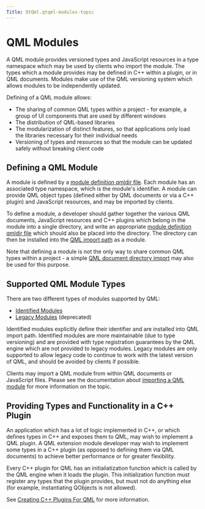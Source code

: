 ```yaml
---
Title: QtQml.qtqml-modules-topic
---
```

        
QML Modules
===========

<span class="subtitle"></span>
<span id="details"></span>
A QML module provides versioned types and JavaScript resources in a type namespace which may be used by clients who import the module. The types which a module provides may be defined in C++ within a plugin, or in QML documents. Modules make use of the QML versioning system which allows modules to be independently updated.

Defining of a QML module allows:

-   The sharing of common QML types within a project - for example, a group of UI components that are used by different windows
-   The distribution of QML-based libraries
-   The modularization of distinct features, so that applications only load the libraries necessary for their individual needs
-   Versioning of types and resources so that the module can be updated safely without breaking client code

<span id="defining-a-qml-module"></span>
Defining a QML Module
---------------------

A module is defined by a [module definition qmldir file](../QtQml.qtqml-modules-qmldir.md). Each module has an associated type namespace, which is the module's identifier. A module can provide QML object types (defined either by QML documents or via a C++ plugin) and JavaScript resources, and may be imported by clients.

To define a module, a developer should gather together the various QML documents, JavaScript resources and C++ plugins which belong in the module into a single directory, and write an appropriate [module definition qmldir file](../QtQml.qtqml-modules-qmldir.md) which should also be placed into the directory. The directory can then be installed into the [QML import path](../QtQml.qtqml-syntax-imports.md#qml-import-path) as a module.

Note that defining a module is not the only way to share common QML types within a project - a simple [QML document directory import](../QtQml.qtqml-syntax-directoryimports.md) may also be used for this purpose.

<span id="supported-qml-module-types"></span>
Supported QML Module Types
--------------------------

There are two different types of modules supported by QML:

-   [Identified Modules](../QtQml.qtqml-modules-identifiedmodules.md)
-   [Legacy Modules](../QtQml.qtqml-modules-legacymodules.md) (deprecated)

Identified modules explicitly define their identifier and are installed into QML import path. Identified modules are more maintainable (due to type versioning) and are provided with type registration guarantees by the QML engine which are not provided to legacy modules. Legacy modules are only supported to allow legacy code to continue to work with the latest version of QML, and should be avoided by clients if possible.

Clients may import a QML module from within QML documents or JavaScript files. Please see the documentation about [importing a QML module](../QtQml.qtqml-syntax-imports.md#module-namespace-imports) for more information on the topic.

<span id="providing-types-and-functionality-in-a-c-plugin"></span>
Providing Types and Functionality in a C++ Plugin
-------------------------------------------------

An application which has a lot of logic implemented in C++, or which defines types in C++ and exposes them to QML, may wish to implement a QML plugin. A QML extension module developer may wish to implement some types in a C++ plugin (as opposed to defining them via QML documents) to achieve better performance or for greater flexibility.

Every C++ plugin for QML has an initialiatization function which is called by the QML engine when it loads the plugin. This initialization function must register any types that the plugin provides, but must not do anything else (for example, instantiating QObjects is not allowed).

See [Creating C++ Plugins For QML](../QtQml.qtqml-modules-cppplugins.md) for more information.

